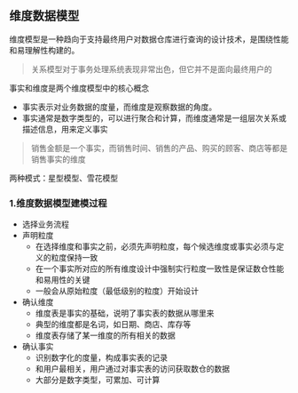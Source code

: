 ## 维度数据模型

维度模型是一种趋向于支持最终用户对数据仓库进行查询的设计技术，是围绕性能和易理解性构建的。
> 关系模型对于事务处理系统表现非常出色，但它并不是面向最终用户的

事实和维度是两个维度模型中的核心概念
- 事实表示对业务数据的度量，而维度是观察数据的角度。
- 事实通常是数字类型的，可以进行聚合和计算，而维度通常是一组层次关系或描述信息，用来定义事实
> 销售金额是一个事实，而销售时间、销售的产品、购买的顾客、商店等都是销售事实的维度

两种模式：星型模型、雪花模型

### 1.维度数据模型建模过程
- 选择业务流程
- 声明粒度
    - 在选择维度和事实之前，必须先声明粒度，每个候选维度或事实必须与定义的粒度保持一致
    - 在一个事实所对应的所有维度设计中强制实行粒度一致性是保证数仓性能和易用性的关键
    - 一般会从原始粒度（最低级别的粒度）开始设计
- 确认维度
    - 维度表是事实的基础，说明了事实表的数据从哪里来
    - 典型的维度都是名词，如日期、商店、库存等
    - 维度表存储了某一维度的所有相关的数据
- 确认事实
    - 识别数字化的度量，构成事实表的记录
    - 和用户最相关，用户通过对事实表的访问获取数仓的数据
    - 大部分是数字类型，可累加、可计算
    
    